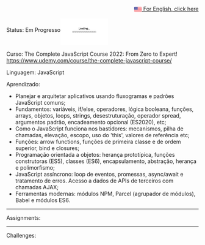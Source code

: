<p align="right"><a href="README.md"><img src="img/us-flag.png" height="20" align="center"> For English, click here </a></p>

Status: Em Progresso<img src="img/loading.gif" height="70" align="middle"></img>
 
Curso: The Complete JavaScript Course 2022: From Zero to Expert! https://www.udemy.com/course/the-complete-javascript-course/

Linguagem: JavaScript

Aprendizado:
- Planejar e arquitetar aplicativos usando fluxogramas e padrões JavaScript comuns;
- Fundamentos: variáveis, if/else, operadores, lógica booleana, funções, arrays, objetos, loops, strings, desestruturação, operador spread, argumentos padrão, encadeamento opcional (ES2020), etc;
- Como o JavaScript funciona nos bastidores: mecanismos, pilha de chamadas, elevação, escopo, uso do 'this', valores de referência etc;
- Funções: arrow functions, funções de primeira classe e de ordem superior, bind e closures;
- Programação orientada a objetos: herança prototípica, funções construtoras (ES5), classes (ES6), encapsulamento, abstração, herança e polimorfismo;
- JavaScript assíncrono: loop de eventos, promessas, async/await e tratamento de erros. Acesso a dados de APIs de terceiros com chamadas AJAX;
- Ferramentas modernas: módulos NPM, Parcel (agrupador de módulos), Babel e módulos ES6.

------------------------------------------------------------------------------------------------------------------------------------------------------- 

 

Assignments:


------------------------------------------------------------------------------------------------------------------------------------------------------- 
 

Challenges:

 

 



 

